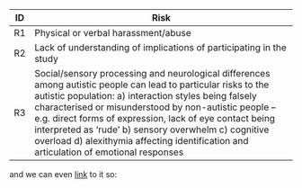 | ID      | Risk |
| ------------------------- | ----------------------------------------------- |
| <a name="R1"></a> R1      |     Physical or verbal harassment/abuse         |
| <a name='R2'></a> R2      |     Lack of understanding of implications of participating in the study  |
| <a name='R3'></a> R3      |     Social/sensory processing and neurological differences among autistic people can lead to particular risks to the autistic population: a) interaction styles being falsely characterised or misunderstood by non-autistic people – e.g. direct forms of expression, lack of eye contact being interpreted as ‘rude’ b) sensory overwhelm c) cognitive overload d) alexithymia affecting identification and articulation of emotional responses |


and we can even [link](#R1) to it so:
